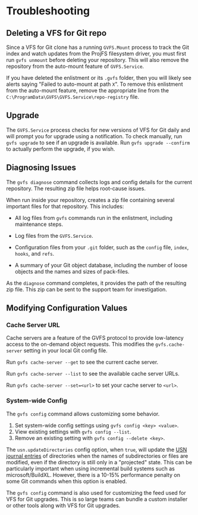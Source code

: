 Troubleshooting
===============

Deleting a VFS for Git repo
---------------------------

Since a VFS for Git clone has a running `GVFS.Mount` process to track the
Git index and watch updates from the ProjFS filesystem driver, you must
first run `gvfs unmount` before deleting your repository. This will also
remove the repository from the auto-mount feature of `GVFS.Service`.

If you have deleted the enlistment or its `.gvfs` folder, then you will
likely see alerts saying "Failed to auto-mount at path `X`". To remove
this enlistment from the auto-mount feature, remove the appropriate line
from the `C:\ProgramData\GVFS\GVFS.Service\repo-registry` file.

Upgrade
-------

The `GVFS.Service` process checks for new versions of VFS for Git daily and
will prompt you for upgrade using a notification. To check manually, run
`gvfs upgrade` to see if an upgrade is available. Run `gvfs upgrade --confirm`
to actually perform the upgrade, if you wish.

Diagnosing Issues
-----------------

The `gvfs diagnose` command collects logs and config details for the current
repository. The resulting zip file helps root-cause issues.

When run inside your repository, creates a zip file containing several important
files for that repository. This includes:

* All log files from `gvfs` commands run in the enlistment, including
  maintenance steps.

* Log files from the `GVFS.Service`.

* Configuration files from your `.git` folder, such as the `config` file,
  `index`, `hooks`, and `refs`.

* A summary of your Git object database, including the number of loose objects
  and the names and sizes of pack-files.

As the `diagnose` command completes, it provides the path of the resulting
zip file. This zip can be sent to the support team for investigation.

Modifying Configuration Values
------------------------------

### Cache Server URL

Cache servers are a feature of the GVFS protocol to provide low-latency
access to the on-demand object requests. This modifies the `gvfs.cache-server`
setting in your local Git config file.

Run `gvfs cache-server --get` to see the current cache server.

Run `gvfs cache-server --list` to see the available cache server URLs.

Run `gvfs cache-server --set=<url>` to set your cache server to `<url>`.

### System-wide Config

The `gvfs config` command allows customizing some behavior.

1. Set system-wide config settings using `gvfs config <key> <value>`.
2. View existing settings with `gvfs config --list`.
3. Remove an existing setting with `gvfs config --delete <key>`.

The `usn.updateDirectories` config option, when `true`, will update the
[USN journal entries](https://docs.microsoft.com/en-us/windows-server/administration/windows-commands/fsutil-usn)
of directories when the names of subdirectories or files are modified,
even if the directory is still only in a "projected" state. This can be
particularly important when using incremental build systems such as
microsoft/BuildXL. However, there is a 10-15% performance penalty on some
Git commands when this option is enabled.

The `gvfs config` command is also used for customizing the feed used for
VFS for Git upgrades. This is so large teams can bundle a custom installer
or other tools along with VFS for Git upgrades.
